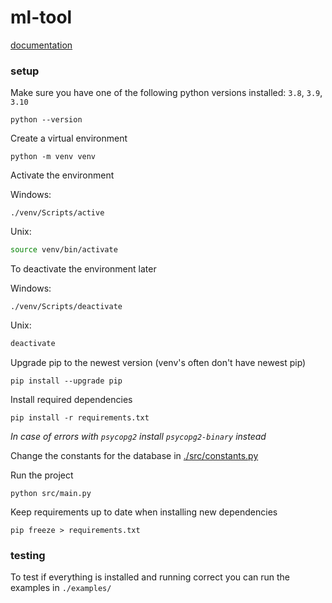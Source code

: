 # ml-tool

[documentation](./doc/README.md)

### setup
Make sure you have one of the following python versions installed: `3.8`, `3.9`, `3.10`
```
python --version
```

Create a virtual environment
```
python -m venv venv
```

Activate the environment

Windows:
```
./venv/Scripts/active
```
Unix:
```zsh
source venv/bin/activate
```

To deactivate the environment later

Windows:
```
./venv/Scripts/deactivate
```
Unix:
```zsh
deactivate
```

Upgrade pip to the newest version
(venv's often don't have newest pip)
```
pip install --upgrade pip
```

Install required dependencies
```
pip install -r requirements.txt
```

*In case of errors with `psycopg2` install `psycopg2-binary` instead*

Change the constants for the database in [./src/constants.py](./src/constants.py)

Run the project
```
python src/main.py
```

Keep requirements up to date when installing new dependencies
```
pip freeze > requirements.txt
```

### testing
To test if everything is installed and running correct you can run the examples in `./examples/`
